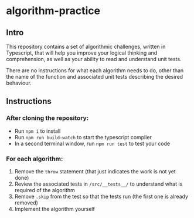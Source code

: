 # algorithm-practice

## Intro

This repository contains a set of algorithmic challenges, written in Typescript, that will help you improve your logical thinking and comprehension, as well as your ability to read and understand unit tests.

There are no instructions for what each algorithm needs to do, other than the name of the function and associated unit tests describing the desired behaviour.

## Instructions

### After cloning the repository:
- Run `npm i` to install
- Run `npm run build-watch` to start the typescript compiler
- In a second terminal window, run `npm run test` to test your code

### For each algorithm:
1. Remove the `throw` statement (that just indicates the work is not yet done)
2. Review the associated tests in `/src/__tests__/` to understand what is required of the algorithm
3. Remove `.skip` from the test so that the tests run (the first one is already removed)
4. Implement the algorithm yourself
